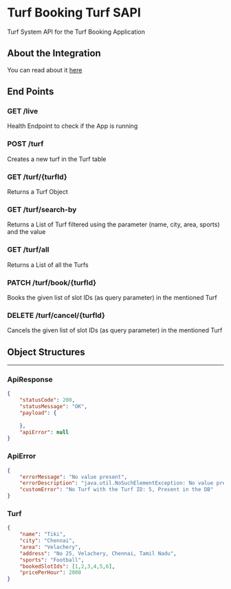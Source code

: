 # Turf Booking Turf SAPI
Turf System API for the Turf Booking Application

## About the Integration
You can read about it [here](https://github.com/RatheeshRaghavendra/My-Projects/blob/main/Turf-Booking-Service.md)

## End Points

### GET /live

Health Endpoint to check if the App is running

### POST /turf

Creates a new turf in the Turf table

### GET /turf/{turfId}

Returns a Turf Object

### GET /turf/search-by

Returns a List of Turf filtered using the parameter (name, city, area, sports) and the value

### GET /turf/all

Returns a List of all the Turfs

### PATCH /turf/book/{turfId}

Books the given list of slot IDs (as query parameter) in the mentioned Turf

### DELETE /turf/cancel/{turfId}

Cancels the given list of slot IDs (as query parameter) in the mentioned Turf

## Object Structures

---

### ApiResponse

```json
{
    "statusCode": 200,
    "statusMessage": "OK",
    "payload": {
    
    },
    "apiError": null
}
```

### ApiError

```json
{
	"errorMessage": "No value present",
	"errorDescription": "java.util.NoSuchElementException: No value present",
	"customError": "No Turf with the Turf ID: 5, Present in the DB"
}
```

### Turf

```json
{
    "name": "Tiki",
    "city": "Chennai",
    "area": "Velachery",
    "address": "No 25, Velachery, Chennai, Tamil Nadu",
    "sports": "Football",
    "bookedSlotIds": [1,2,3,4,5,6],
    "pricePerHour": 2000
}
```
